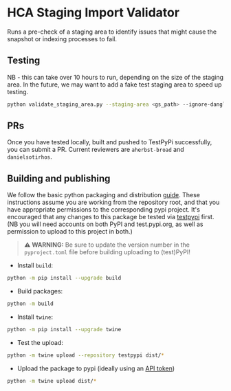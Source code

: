 # HCA Staging Import Validator

Runs a pre-check of a staging area to identify issues that might cause the
snapshot or indexing processes to fail.

## Testing
NB - this can take over 10 hours to run, depending on the size of the staging area. In the future, we may want to add a fake test staging area to speed up testing.
```bash
python validate_staging_area.py --staging-area <gs_path> --ignore-dangling-inputs
```

## PRs
Once you have tested locally, built and pushed to TestPyPi successfully, you can submit a PR. Current reviewers are `aherbst-broad` and `danielsotirhos`.

## Building and publishing

We follow the basic python packaging and distribution [guide](https://packaging.python.org/tutorials/packaging-projects/).
These instructions assume you are working from the repository root, and that you have appropriate permissions to the
corresponding pypi project. It's encouraged that any changes to this package be tested via [testpypi](https://test.pypi.org) first.
(NB you will need accounts on both PyPI and test.pypi.org, as well as permission to upload to this project in both.)

>**⚠ WARNING:**
>Be sure to update the version number in the `pyproject.toml` file before building uploading to (test)PyPI!<br>

* Install `build`:
```bash
python -m pip install --upgrade build
```
* Build packages:
```bash
python -m build
```
* Install `twine`:
```bash
python -m pip install --upgrade twine
```
* Test the upload:
```bash
python -m twine upload --repository testpypi dist/*
```
* Upload the package to pypi (ideally using an [API token](https://pypi.org/help/#apitoken))
```bash
python -m twine upload dist/*
```
